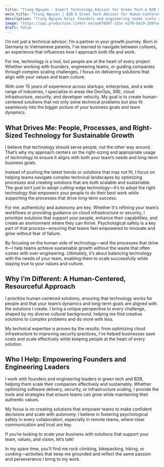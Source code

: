 ```yaml
---
title: "Trung Nguyen – Expert Technology Advisor for Green Tech & B2B Solutions"
meta_title: "Trung Nguyen | B2B & Green Tech Advisor for Human-Centered Growth Solutions"
description: "Trung Nguyen helps founders and engineering teams scale sustainably with a human-centered approach. Specializing in B2B, green tech, and optimizing tech processes for long-term success."
image: "https://ugc.production.linktr.ee/aa6f858f-32ac-4270-be29-289fa40cf99a_1558751677708576053.jpeg?io=true&size=avatar-v3_0"
draft: false
---
```

I’m not just a technical advisor; I’m a partner in your growth journey. Born in Germany to Vietnamese parents, I’ve learned to navigate between cultures, an experience that influences how I approach both life and work.

For me, technology is a tool, but people are at the heart of every project. Whether working with founders, engineering teams, or guiding companies through complex scaling challenges, I focus on delivering solutions that align with your values and team culture.

With over 15 years of experience across startups, enterprises, and a wide range of industries, I specialize in areas like DevOps, SRE, cloud infrastructure, security, and developer velocity. My goal is to create human-centered solutions that not only solve technical problems but also fit seamlessly into the bigger picture of your business goals and team dynamics.

## **What Drives Me: People, Processes, and Right-Sized Technology for Sustainable Growth**

I believe that technology should serve people, not the other way around. That’s why my approach centers on the right-sizing and appropriate usage of technology to ensure it aligns with both your team’s needs and long-term business goals.

Instead of pushing the latest trends or solutions that may not fit, I focus on helping teams navigate complex technical landscapes by optimizing processes and creating solutions that are both scalable and sustainable. The goal isn’t just to adopt cutting-edge technology—it’s to adopt the right technology that empowers your people to do their best work while supporting the processes that drive long-term success.

For me, authenticity and autonomy are key. Whether it's refining your team’s workflows or providing guidance on cloud infrastructure or security, I prioritize solutions that support your people, enhance their capabilities, and create an environment where they can thrive. Psychological safety is a key part of that process—ensuring that teams feel empowered to innovate and grow without fear of failure.

By focusing on the human side of technology—and the processes that drive it—I help teams achieve sustainable growth without the waste that often comes with over-engineering. Ultimately, it’s about balancing technology with the needs of your team, enabling them to scale successfully while staying true to your values and culture.

## **Why I’m Different: A Human-Centered, Resourceful Approach**

I prioritize human-centered solutions, ensuring that technology works for people and that your team’s dynamics and long-term goals are aligned with the solutions I create. I bring a unique perspective to every challenge, shaped by my diverse cultural background, helping me find creative solutions to complex problems and do more with less.

My technical expertise is proven by the results: from optimizing cloud infrastructure to improving security practices, I’ve helped businesses save costs and scale effectively while keeping people at the heart of every solution.

## **Who I Help: Empowering Founders and Engineering Leaders**

I work with founders and engineering leaders in green tech and B2B, helping them scale their companies effectively and sustainably. Whether optimizing software delivery, security, or infrastructure scaling, I provide the tools and strategies that ensure teams can grow while maintaining their authentic values.

My focus is on creating solutions that empower teams to make confident decisions and scale with autonomy. I believe in fostering psychological safety in every collaboration, especially in remote teams, where clear communication and trust are key.

If you’re looking to scale your business with solutions that support your team, values, and vision, let’s talk!

In my spare time, you’ll find me rock climbing, bikepacking, hiking, or cooking—activities that keep me grounded and reflect the same passion and perseverance I bring to my work.
